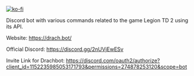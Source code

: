 [![ko-fi](https://ko-fi.com/img/githubbutton_sm.svg)](https://ko-fi.com/P5P5VOKWW)

Discord bot with various commands related to the game Legion TD 2 using its API.

Website: https://drach.bot/

Official Discord: https://discord.gg/2nUVjEwESv

Invite Link for Drachbot: https://discord.com/oauth2/authorize?client_id=1152235985053171793&permissions=274878253120&scope=bot
